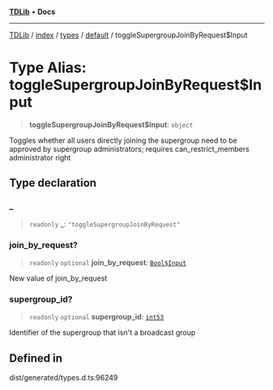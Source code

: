 [**TDLib**](../../../../../../README.md) • **Docs**

***

[TDLib](../../../../../../modules.md) / [index](../../../../../README.md) / [types](../../../README.md) / [default](../README.md) / toggleSupergroupJoinByRequest$Input

# Type Alias: toggleSupergroupJoinByRequest$Input

> **toggleSupergroupJoinByRequest$Input**: `object`

Toggles whether all users directly joining the supergroup need to be approved by supergroup administrators; requires can_restrict_members administrator right

## Type declaration

### \_

> `readonly` **\_**: `"toggleSupergroupJoinByRequest"`

### join\_by\_request?

> `readonly` `optional` **join\_by\_request**: [`Bool$Input`](Bool$Input.md)

New value of join_by_request

### supergroup\_id?

> `readonly` `optional` **supergroup\_id**: [`int53`](int53-1.md)

Identifier of the supergroup that isn't a broadcast group

## Defined in

dist/generated/types.d.ts:96249
